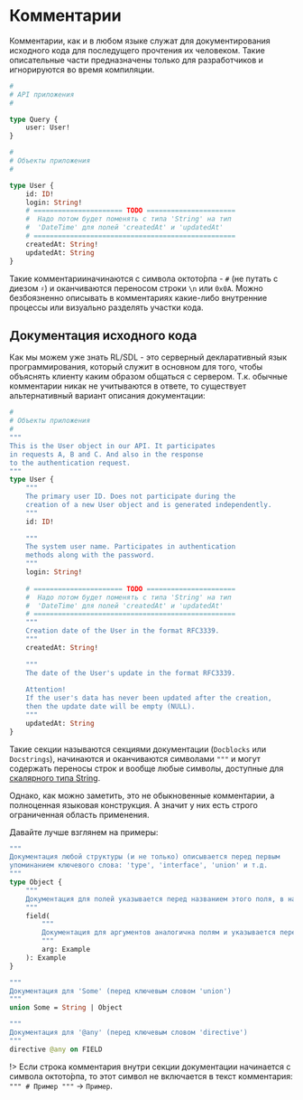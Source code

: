 # Комментарии

Комментарии, как и в любом языке служат для документирования исходного 
кода для последущего прочтения их человеком. Такие описательные части 
предназначены только для разработчиков и игнорируются во время компиляции.

```graphql
#
# API приложения
#

type Query {
    user: User!
}

#
# Объекты приложения 
#

type User {
    id: ID!
    login: String!
    # ====================== TODO ======================
    #  Надо потом будет поменять с типа 'String' на тип
    #  'DateTime' для полей 'createdAt' и 'updatedAt'
    # ==================================================
    createdAt: String!
    updatedAt: String 
}
```

Такие комментарииначинаются с символа октото́рпа - `#` (не путать с диезом `♯`) 
и оканчиваются переносом строки `\n` или `0x0A`. Можно безбоязненно описывать в 
комментариях какие-либо внутренние процессы или визуально разделять участки кода.

## Документация исходного кода

Как мы можем уже знать RL/SDL - это серверный декларативный язык 
программирования, который служит в основном для того, чтобы объяснять 
клиенту каким образом общаться с сервером. Т.к. обычные комментарии никак не 
учитываются в ответе, то существует альтернативный вариант описания документации:

```graphql
#
# Объекты приложения 
#
"""
This is the User object in our API. It participates 
in requests A, B and C. And also in the response 
to the authentication request.
"""
type User {
    """
    The primary user ID. Does not participate during the 
    creation of a new User object and is generated independently.
    """
    id: ID!
    
    """
    The system user name. Participates in authentication 
    methods along with the password.
    """
    login: String!
    
    # ====================== TODO ======================
    #  Надо потом будет поменять с типа 'String' на тип
    #  'DateTime' для полей 'createdAt' и 'updatedAt'
    # ==================================================
    """
    Creation date of the User in the format RFC3339.
    """
    createdAt: String!
    
    """
    The date of the User's update in the format RFC3339.
    
    Attention! 
    If the user's data has never been updated after the creation,
    then the update date will be empty (NULL).
    """
    updatedAt: String
}
```

Такие секции называются секциями документации (`Docblocks` или `Docstrings`), 
начинаются и оканчиваются символами `"""` и могут содержать переносы строк и 
вообще любые символы, доступные для [скалярного типа String](/sdl/scalar/string).

Однако, как можно заметить, это не обыкновенные комментарии, а 
полноценная языковая конструкция. А значит у них есть строго ограниченная 
область применения. 

Давайте лучше взглянем на примеры:
```graphql
""" 
Документация любой структуры (и не только) описывается перед первым 
упоминанием ключевого слова: 'type', 'interface', 'union' и т.д.
"""
type Object {
    """
    Документация для полей указывается перед названием этого поля, в нашем случае 'field'. 
    """
    field(
        """ 
        Документация для аргументов аналогична полям и указывается перед именем аргумента ('arg').
        """
        arg: Example
    ): Example
}

"""
Документация для 'Some' (перед ключевым словом 'union')
"""
union Some = String | Object

"""
Документация для '@any' (перед ключевым словом 'directive')
"""
directive @any on FIELD
``` 

!> Если строка комментария внутри секции документации начинается с символа
 октото́рпа, то этот символ не включается в текст комментария: `""" # Пример """` -> `Пример`.
